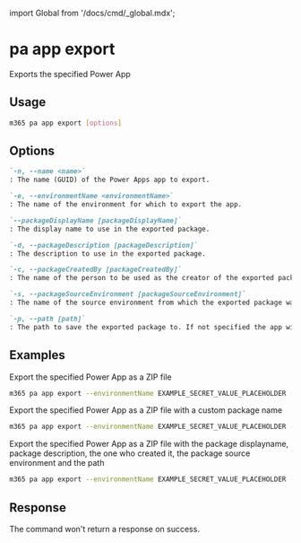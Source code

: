 <!-- DISCLAIMER: All secrets, passwords, and sensitive values in this document are examples only and not real credentials. -->
import Global from '/docs/cmd/_global.mdx';

# pa app export

Exports the specified Power App

## Usage

```sh
m365 pa app export [options]
```

## Options

```md definition-list
`-n, --name <name>`
: The name (GUID) of the Power Apps app to export.

`-e, --environmentName <environmentName>`
: The name of the environment for which to export the app.

`--packageDisplayName [packageDisplayName]`
: The display name to use in the exported package.

`-d, --packageDescription [packageDescription]`
: The description to use in the exported package.

`-c, --packageCreatedBy [packageCreatedBy]`
: The name of the person to be used as the creator of the exported package.

`-s, --packageSourceEnvironment [packageSourceEnvironment]`
: The name of the source environment from which the exported package was taken.

`-p, --path [path]`
: The path to save the exported package to. If not specified the app will be exported in the current working directory.
```

<Global />

## Examples

Export the specified Power App as a ZIP file

```sh
m365 pa app export --environmentName EXAMPLE_SECRET_VALUE_PLACEHOLDER --name 3989cb59-ce1a-4a5c-bb78-257c5c39381d
```

Export the specified Power App as a ZIP file with a custom package name

```sh
m365 pa app export --environmentName EXAMPLE_SECRET_VALUE_PLACEHOLDER --name 3989cb59-ce1a-4a5c-bb78-257c5c39381d --packageDisplayName "Assets app"
```

Export the specified Power App as a ZIP file with the package displayname, package description, the one who created it, the package source environment and the path

```sh
m365 pa app export --environmentName EXAMPLE_SECRET_VALUE_PLACEHOLDER --name 3989cb59-ce1a-4a5c-bb78-257c5c39381d --packageDisplayName "Assets app" --packageDescription "App to track assets of people" --packageCreatedBy "John Doe" --packageSourceEnvironment "Contoso" --path "C:/Users/John/Documents"
```

## Response

The command won't return a response on success.
